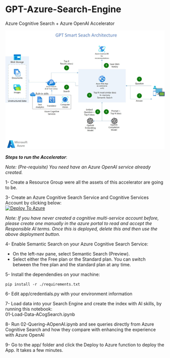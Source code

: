 # GPT-Azure-Search-Engine
Azure Cognitive Search + Azure OpenAI Accelerator

![Architecture](GPT-Smart-Search-Architecture.jpg "Architecture")


***Steps to run the Accelerator***:

_Note: (Pre-requisite) You need have an Azure OpenAI service already created._

1- Create a Resource Group were all the assets of this accelerator are going to be.

3- Create an Azure Cognitive Search Service and Cognitive Services Account by clicking below: <br>
[![Deploy To Azure](https://aka.ms/deploytoazurebutton)](https://portal.azure.com/#create/Microsoft.Template/uri/https%3A%2F%2Fraw.githubusercontent.com%2Fpablomarin%2FGPT-Azure-Search-Engine%2Fmain%2Fazuredeploy.json) 

_Note: If you have never created a cognitive multi-service account before, please create one manually in the azure portal to read and accept the Responsible AI terms. Once this is deployed, delete this and then use the above deployment button._

4- Enable Semantic Search on your Azure Cognitive Search Service: 
- On the left-nav pane, select Semantic Search (Preview).
- Select either the Free plan or the Standard plan. You can switch between the free plan and the standard plan at any time.

5- Install the dependendies on your machine:
```
pip install -r ./requirements.txt
```
6- Edit app/credentials.py with your environment information

7- Load data into your Search Engine and create the index with AI skills, by running this notebook:<br>
01-Load-Data-ACogSearch.ipynb

8- Run 02-Quering-AOpenAI.ipynb  and see queries directly from Azure Cognitive Search and how they compare with enhancing the experience with Azure OpenAI

9- Go to the app/ folder and click the Deploy to Azure function to deploy the App. It takes a few minutes.


